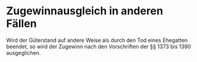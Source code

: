 # Zugewinnausgleich in anderen Fällen

Wird der Güterstand auf andere Weise als durch den Tod eines Ehegatten beendet, so wird der Zugewinn nach den Vorschriften der §§ 1373 bis 1390 ausgeglichen.